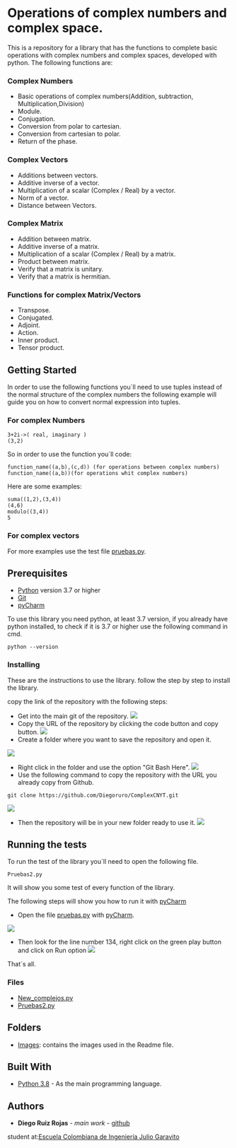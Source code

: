 # Operations of complex numbers and complex space.

This is a repository for a library that has the functions to complete basic operations with complex numbers and complex spaces, developed with python.
The following functions are:
### Complex Numbers
- Basic operations of complex numbers(Addition, subtraction, Multiplication,Division)
- Module.
- Conjugation.
- Conversion from polar to cartesian.
- Conversion from cartesian to polar.
- Return of the phase.
### Complex Vectors
- Additions between vectors.
- Additive inverse of a vector.
- Multiplication of a scalar (Complex / Real) by a vector.
- Norm of a vector.
- Distance between Vectors.
### Complex Matrix
- Addition between matrix.
- Additive inverse of a matrix.
- Multiplication of a scalar (Complex / Real) by a matrix.
- Product between matrix.
- Verify that a matrix is unitary.
- Verify that a matrix is hermitian.
### Functions for complex Matrix/Vectors
- Transpose.
- Conjugated.
- Adjoint.
- Action.
- Inner product.
- Tensor product.
## Getting Started

In order to use the following functions you´ll need to use tuples instead of the normal structure of the complex numbers the following example will guide you on how to convert normal expression into tuples.
### For complex Numbers
```
3+2i->( real, imaginary )
(3,2)
```
So in order to use the function you´ll code:
```
function_name((a,b),(c,d)) (for operations between complex numbers)
function_name((a,b))(for operations whit complex numbers)
```
Here are some examples:
```
suma((1,2),(3,4))
(4,6)
modulo((3,4))
5
```
### For complex vectors
For more examples use the test file [pruebas.py](https://github.com/Diegoruro/ComplexCNYT/blob/master/Pruebas.py).
## Prerequisites
- [Python](https://www.python.org/) version 3.7 or higher
- [Git](https://git-scm.com/)
- [pyCharm](https://www.jetbrains.com/es-es/pycharm/)

To use this library you need python, at least 3.7 version, if you already have python installed, to check if it is 3.7 or higher use the following command in cmd.

```
python --version
```

### Installing

These are the instructions to use the library.
follow the step by step to install the library.

copy the link of the repository with the following steps:

 - Get into the main git of the repository.
![](Images/Example_1.PNG)
 - Copy the URL of the repository by clicking the code button and copy button.
![](Images/Example_2.png)
 - Create a folder where you want to save the repository and open it.

![](Images/folder.PNG)
 - Right click in the folder and use the option "Git Bash Here".
![](Images/Git_bash.PNG)
 - Use the following command to copy the repository with the URL you already copy from Github.

```
git clone https://github.com/Diegoruro/ComplexCNYT.git
```
![](Images/git_clone.PNG)
 - Then the repository will be in your new folder ready to use it.
![](Images/cloned.PNG)

## Running the tests

To run the test of the library you´ll need to open the following file.
```
Pruebas2.py
```
It will show you some test of every function of the library.

The following steps will show you how to run it with [pyCharm](https://www.jetbrains.com/es-es/pycharm/)

- Open the file [pruebas.py](https://github.com/Diegoruro/ComplexCNYT/blob/master/Pruebas.py) with [pyCharm](https://www.jetbrains.com/es-es/pycharm/).

![](Images/abrir_pruebas.PNG)
- Then look for the line number 134, right click on the green play button and click on Run option
![](Images/run.PNG)

That´s all.
### Files
- [New_complejos.py](https://github.com/Diegoruro/ComplexCNYT/blob/master/new_complejos.py)
- [Pruebas2.py](https://github.com/Diegoruro/ComplexCNYT/blob/master/Pruebas2.py)

## Folders
- [Images](https://github.com/Diegoruro/ComplexCNYT/tree/master/Images): contains the images used in the Readme file.

## Built With

* [Python 3.8](https://www.python.org/) - As the main programming language.


## Authors

* **Diego Ruiz Rojas** - *main work* - [github](https://github.com/Diegoruro)

student at:[Escuela Colombiana de Ingeniería Julio Garavito](https://www.escuelaing.edu.co/es/)
